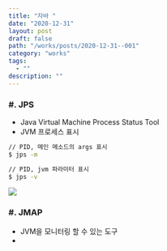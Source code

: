 ```yaml
---
title: "자바 "
date: "2020-12-31"
layout: post
draft: false
path: "/works/posts/2020-12-31--001"
category: "works"
tags:
  - ""
description: ""
---
```


### #. JPS
- Java Virtual Machine Process Status Tool
- JVM 프로세스 표시

```cmd
// PID, 메인 메소드의 args 표시
$ jps -m 

// PID, jvm 파라미터 표시
$ jps -v
```

![](./001-01.PNG)

### #. JMAP
- JVM을 모니터링 할 수 있는 도구
- 

